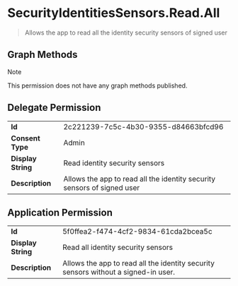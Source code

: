 # SecurityIdentitiesSensors.Read.All

> Allows the app to read all the identity security sensors of signed user
## Graph Methods

> [!NOTE]
> This permission does not have any graph methods published.

## Delegate Permission
|||
|-|-|
|**Id**|2c221239-7c5c-4b30-9355-d84663bfcd96|
|**Consent Type**|Admin|
|**Display String**|Read identity security sensors|
|**Description**|Allows the app to read all the identity security sensors of signed user|
## Application Permission
|||
|-|-|
|**Id**|5f0ffea2-f474-4cf2-9834-61cda2bcea5c|
|**Display String**|Read all identity security sensors|
|**Description**|Allows the app to read all the identity security sensors without a signed-in user.|
